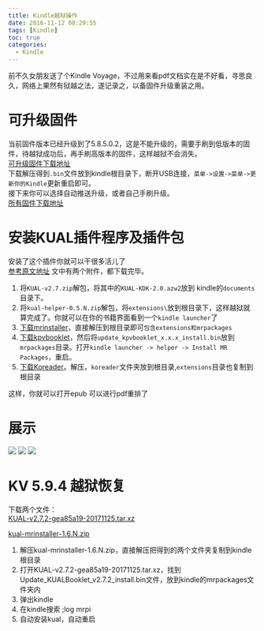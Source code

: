 ```yaml
---
title: Kindle越狱操作
date: 2016-11-12 08:29:55
tags: [Kindle]
toc: true
categories: 
  - Kindle
---
```

前不久女朋友送了个Kindle Voyage，不过用来看pdf文档实在是不好看，寻思良久，网络上果然有狱越之法，遂记录之，以备固件升级重装之用。
<!--more-->
# 可升级固件
当前固件版本已经升级到了5.8.5.0.2，这是不能升级的，需要手刷到低版本的固件，待越狱成功后，再手刷高版本的固件，这样越狱不会消失。  
[可升级固件下载地址](https://kindlefere.com/post/410.html)   
下载解压得到`.bin`文件放到kindle根目录下，断开USB连接，`菜单->设置->菜单->更新你的Kindle`更新重启即可。   
接下来你可以选择自动推送升级，或者自己手刷升级。  
[所有固件下载地址](https://kindlefere.com/update)
# 安装KUAL插件程序及插件包
安装了这个插件你就可以干很多活儿了    
[参考原文地址](http://www.mobileread.com/forums/showthread.php?t=203326)
文中有两个附件，都下载完毕。
1. 将`KUAL-v2.7.zip`解包，将其中的`KUAL-KDK-2.0.azw2`放到 kindle的`documents`目录下。   
2. 将`kual-helper-0.5.N.zip`解包，将`extensions\`放到根目录下，这样越狱就算完成了。你就可以在你的书籍界面看到一个`kindle launcher`了   
3. [下载mrinstaller](http://www.mobileread.com/forums/showthread.php?t=251143)，直接解压到根目录即可`包含extensions和mrpackages`   
4. [下载kpvbooklet](https://github.com/koreader/kpvbooklet/releases)，然后将`update_kpvbooklet_x.x.x_install.bin`放到`mrpackages`目录。打开`kindle launcher -> helper -> Install MR Packages`，重启。    
5. [下载Koreader](https://github.com/koreader/koreader/releases)。解压，`koreader`文件夹放到根目录,`extensions`目录也复制到根目录   

这样，你就可以打开epub 可以进行pdf重排了
# 展示
![](/res/20161112-kindle-01.png)
![](/res/20161112-kindle-02.png)
![](/res/20161112-kindle-03.png)

# KV 5.9.4 越狱恢复
下载两个文件：  
[KUAL-v2.7.2-gea85a19-20171125.tar.xz](/res/KUAL-v2.7.2-gea85a19-20171125.tar.xz) 

[kual-mrinstaller-1.6.N.zip ](/res/kual-mrinstaller-1.6.N.zip )

1. 解压kual-mrinstaller-1.6.N.zip，直接解压把得到的两个文件夹复制到kindle根目录
2. 打开KUAL-v2.7.2-gea85a19-20171125.tar.xz，找到Update_KUALBooklet_v2.7.2_install.bin文件，放到kindle的mrpackages文件夹内
3. 弹出kindle
4. 在kindle搜索 ;log mrpi
5. 自动安装kual，自动重启
